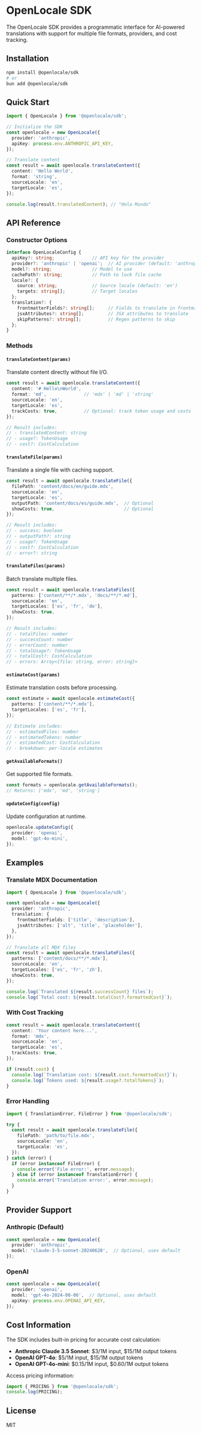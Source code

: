 # OpenLocale SDK

The OpenLocale SDK provides a programmatic interface for AI-powered translations with support for multiple file formats, providers, and cost tracking.

## Installation

```bash
npm install @openlocale/sdk
# or
bun add @openlocale/sdk
```

## Quick Start

```typescript
import { OpenLocale } from '@openlocale/sdk';

// Initialize the SDK
const openlocale = new OpenLocale({
  provider: 'anthropic',
  apiKey: process.env.ANTHROPIC_API_KEY,
});

// Translate content
const result = await openlocale.translateContent({
  content: 'Hello World',
  format: 'string',
  sourceLocale: 'en',
  targetLocale: 'es',
});

console.log(result.translatedContent); // "Hola Mundo"
```

## API Reference

### Constructor Options

```typescript
interface OpenLocaleConfig {
  apiKey?: string;              // API key for the provider
  provider?: 'anthropic' | 'openai';  // AI provider (default: 'anthropic')
  model?: string;               // Model to use
  cachePath?: string;           // Path to lock file cache
  locale?: {
    source: string;             // Source locale (default: 'en')
    targets: string[];          // Target locales
  };
  translation?: {
    frontmatterFields?: string[];     // Fields to translate in frontmatter
    jsxAttributes?: string[];         // JSX attributes to translate
    skipPatterns?: string[];          // Regex patterns to skip
  };
}
```

### Methods

#### `translateContent(params)`

Translate content directly without file I/O.

```typescript
const result = await openlocale.translateContent({
  content: '# Hello\nWorld',
  format: 'md',              // 'mdx' | 'md' | 'string'
  sourceLocale: 'en',
  targetLocale: 'es',
  trackCosts: true,          // Optional: track token usage and costs
});

// Result includes:
// - translatedContent: string
// - usage?: TokenUsage
// - cost?: CostCalculation
```

#### `translateFile(params)`

Translate a single file with caching support.

```typescript
const result = await openlocale.translateFile({
  filePath: 'content/docs/en/guide.mdx',
  sourceLocale: 'en',
  targetLocale: 'es',
  outputPath: 'content/docs/es/guide.mdx',  // Optional
  showCosts: true,                          // Optional
});

// Result includes:
// - success: boolean
// - outputPath?: string
// - usage?: TokenUsage
// - cost?: CostCalculation
// - error?: string
```

#### `translateFiles(params)`

Batch translate multiple files.

```typescript
const result = await openlocale.translateFiles({
  patterns: ['content/**/*.mdx', 'docs/**/*.md'],
  sourceLocale: 'en',
  targetLocales: ['es', 'fr', 'de'],
  showCosts: true,
});

// Result includes:
// - totalFiles: number
// - successCount: number
// - errorCount: number
// - totalUsage?: TokenUsage
// - totalCost?: CostCalculation
// - errors: Array<{file: string, error: string}>
```

#### `estimateCost(params)`

Estimate translation costs before processing.

```typescript
const estimate = await openlocale.estimateCost({
  patterns: ['content/**/*.mdx'],
  targetLocales: ['es', 'fr'],
});

// Estimate includes:
// - estimatedFiles: number
// - estimatedTokens: number
// - estimatedCost: CostCalculation
// - breakdown: per-locale estimates
```

#### `getAvailableFormats()`

Get supported file formats.

```typescript
const formats = openlocale.getAvailableFormats();
// Returns: ['mdx', 'md', 'string']
```

#### `updateConfig(config)`

Update configuration at runtime.

```typescript
openlocale.updateConfig({
  provider: 'openai',
  model: 'gpt-4o-mini',
});
```

## Examples

### Translate MDX Documentation

```typescript
import { OpenLocale } from '@openlocale/sdk';

const openlocale = new OpenLocale({
  provider: 'anthropic',
  translation: {
    frontmatterFields: ['title', 'description'],
    jsxAttributes: ['alt', 'title', 'placeholder'],
  },
});

// Translate all MDX files
const result = await openlocale.translateFiles({
  patterns: ['content/docs/**/*.mdx'],
  sourceLocale: 'en',
  targetLocales: ['es', 'fr', 'zh'],
  showCosts: true,
});

console.log(`Translated ${result.successCount} files`);
console.log(`Total cost: ${result.totalCost?.formattedCost}`);
```

### With Cost Tracking

```typescript
const result = await openlocale.translateContent({
  content: 'Your content here...',
  format: 'mdx',
  sourceLocale: 'en',
  targetLocale: 'es',
  trackCosts: true,
});

if (result.cost) {
  console.log(`Translation cost: ${result.cost.formattedCost}`);
  console.log(`Tokens used: ${result.usage?.totalTokens}`);
}
```

### Error Handling

```typescript
import { TranslationError, FileError } from '@openlocale/sdk';

try {
  const result = await openlocale.translateFile({
    filePath: 'path/to/file.mdx',
    sourceLocale: 'en',
    targetLocale: 'es',
  });
} catch (error) {
  if (error instanceof FileError) {
    console.error('File error:', error.message);
  } else if (error instanceof TranslationError) {
    console.error('Translation error:', error.message);
  }
}
```

## Provider Support

### Anthropic (Default)

```typescript
const openlocale = new OpenLocale({
  provider: 'anthropic',
  model: 'claude-3-5-sonnet-20240620',  // Optional, uses default
});
```

### OpenAI

```typescript
const openlocale = new OpenLocale({
  provider: 'openai',
  model: 'gpt-4o-2024-08-06',  // Optional, uses default
  apiKey: process.env.OPENAI_API_KEY,
});
```

## Cost Information

The SDK includes built-in pricing for accurate cost calculation:

- **Anthropic Claude 3.5 Sonnet**: $3/1M input, $15/1M output tokens
- **OpenAI GPT-4o**: $5/1M input, $15/1M output tokens
- **OpenAI GPT-4o-mini**: $0.15/1M input, $0.60/1M output tokens

Access pricing information:

```typescript
import { PRICING } from '@openlocale/sdk';
console.log(PRICING);
```

## License

MIT